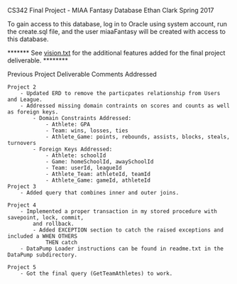 CS342 Final Project - MIAA Fantasy Database
Ethan Clark
Spring 2017

To gain access to this database, log in to Oracle using system account, run the create.sql file,
	and the user miaaFantasy will be created with access to this database.

******* See [vision.txt](../../../blob/master/project/vision.txt) for the additional features added for the final project deliverable. ********

Previous Project Deliverable Comments Addressed

	Project 2
		- Updated ERD to remove the particpates relationship from Users and League.
		- Addressed missing domain contraints on scores and counts as well as foreign keys.
			- Domain Constraints Addressed:
				- Athlete: GPA
				- Team: wins, losses, ties
				- Athlete_Game: points, rebounds, assists, blocks, steals, turnovers
			- Foreign Keys Addressed:
				- Athlete: schoolId
				- Game: homeSchoolId, awaySchoolId
				- Team: userId, leagueId
				- Athlete_Team: athleteId, teamId
				- Athlete_Game: gameId, athleteId
	Project 3
		- Added query that combines inner and outer joins.
		
	Project 4
		- Implemented a proper transaction in my stored procedure with savepoint, lock, commit,
			and rollback.
			- Added EXCEPTION section to catch the raised exceptions and included a WHEN OTHERS
				THEN catch
		- DataPump Loader instructions can be found in readme.txt in the DataPump subdirectory.
		
	Project 5
		- Got the final query (GetTeamAthletes) to work.